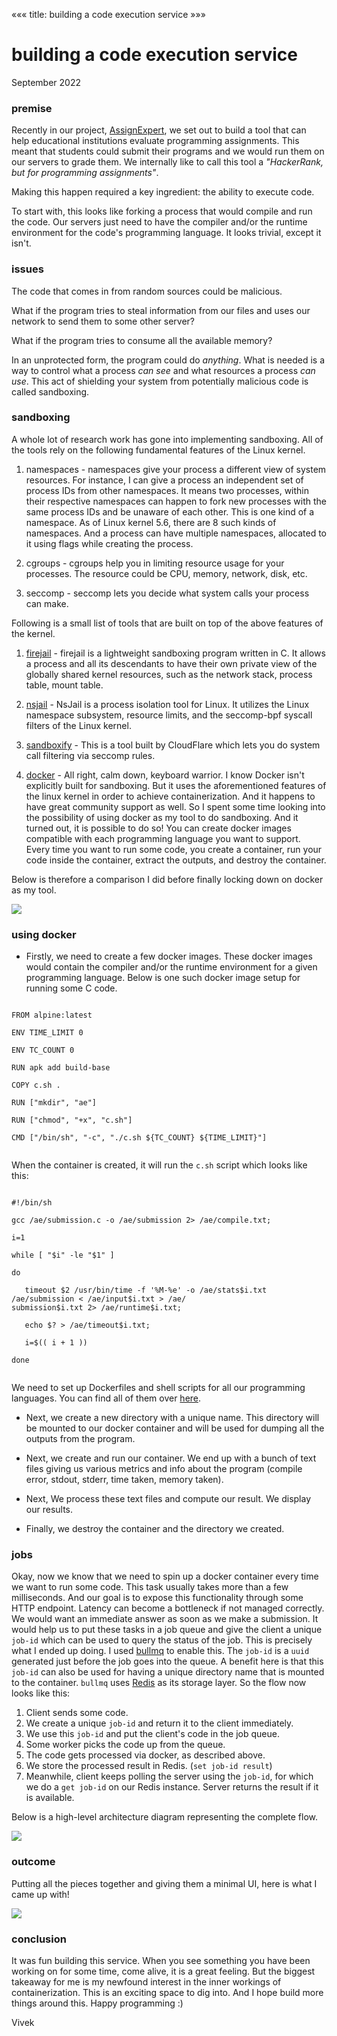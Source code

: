«««
title: building a code execution service
»»»

# building a code execution service

September 2022

### premise

Recently in our project, [AssignExpert](https://github.com/assignexpert/assignexpert), we set out to build a tool that can help educational institutions evaluate programming assignments. This meant that students could submit their programs and we would run them on our servers to grade them. We internally like to call this tool a <i>"HackerRank, but for programming assignments"</i>.

Making this happen required a key ingredient: the ability to execute code.

To start with, this looks like forking a process that would compile and run the code. Our servers just need to have the compiler and/or the runtime environment for the code's programming language. It looks trivial, except it isn't.

### issues

The code that comes in from random sources could be malicious.

What if the program tries to steal information from our files and uses our network to send them to some other server?

What if the program tries to consume all the available memory?

In an unprotected form, the program could do <i>anything</i>. What is needed is a way to control what a process <i>can see</i> and what resources a process <i>can use</i>. This act of shielding your system from potentially malicious code is called sandboxing.

### sandboxing

A whole lot of research work has gone into implementing sandboxing. All of the tools rely on the following fundamental features of the Linux kernel.

1. namespaces - namespaces give your process a different view of system resources. For instance, I can give a process an independent set of process IDs from other namespaces. It means two processes, within their respective namespaces can happen to fork new processes with the same process IDs and be unaware of each other. This is one kind of a namespace. As of Linux kernel 5.6, there are 8 such kinds of namespaces. And a process can have multiple namespaces, allocated to it using flags while creating the process.

2. cgroups - cgroups help you in limiting resource usage for your processes. The resource could be CPU, memory, network, disk, etc.

3. seccomp - seccomp lets you decide what system calls your process can make.

Following is a small list of tools that are built on top of the above features of the kernel.

1. [firejail](https://firejail.wordpress.com/) - firejail is a lightweight sandboxing program written in C. It allows a process and all its descendants to have their own private view of the globally shared kernel resources, such as the network stack, process table, mount table.

2. [nsjail](https://github.com/google/nsjail) - NsJail is a process isolation tool for Linux. It utilizes the Linux namespace subsystem, resource limits, and the seccomp-bpf syscall filters of the Linux kernel.

3. [sandboxify](https://github.com/cloudflare/sandbox) - This is a tool built by CloudFlare which lets you do system call filtering via seccomp rules.

4. [docker](https://www.docker.com/) - All right, calm down, keyboard warrior. I know Docker isn't explicitly built for sandboxing. But it uses the aforementioned features of the linux kernel in order to achieve containerization. And it happens to have great community support as well. So I spent some time looking into the possibility of using docker as my tool to do sandboxing. And it turned out, it is possible to do so! You can create docker images compatible with each programming language you want to support. Every time you want to run some code, you create a container, run your code inside the container, extract the outputs, and destroy the container.

Below is therefore a comparison I did before finally locking down on docker as my tool.

<img src="/static/images/compare-sandbox.PNG">

### using docker

- Firstly, we need to create a few docker images. These docker images would contain the compiler and/or the runtime environment for a given programming language. Below is one such docker image setup for running some C code.

<code>
FROM alpine:latest <br>
ENV TIME_LIMIT 0 <br>
ENV TC_COUNT 0 <br>
RUN apk add build-base <br>
COPY c.sh . <br>
RUN ["mkdir", "ae"] <br>
RUN ["chmod", "+x", "c.sh"] <br>
CMD ["/bin/sh", "-c", "./c.sh ${TC_COUNT} ${TIME_LIMIT}"] <br>
</code>

When the container is created, it will run the `c.sh` script which looks like this:

<code>
#!/bin/sh <br>
gcc /ae/submission.c -o /ae/submission 2> /ae/compile.txt; <br>
i=1 <br>
while [ "$i" -le "$1" ] <br>
do <br>
   timeout $2 /usr/bin/time -f '%M-%e' -o /ae/stats$i.txt /ae/submission < /ae/input$i.txt > /ae/ <br>submission$i.txt 2> /ae/runtime$i.txt;<br>
   echo $? > /ae/timeout$i.txt; <br>
   i=$(( i + 1 )) <br>
done <br>
</code>

We need to set up Dockerfiles and shell scripts for all our programming languages. You can find all of them over [here](https://github.com/assignexpert/assignexpert/tree/master/src).

- Next, we create a new directory with a unique name. This directory will be mounted to our docker container and will be used for dumping all the outputs from the program.

- Next, we create and run our container. We end up with a bunch of text files giving us various metrics and info about the program (compile error, stdout, stderr, time taken, memory taken).

- Next, We process these text files and compute our result. We display our results.

- Finally, we destroy the container and the directory we created.

### jobs

Okay, now we know that we need to spin up a docker container every time we want to run some code. This task usually takes more than a few milliseconds. And our goal is to expose this functionality through some HTTP endpoint. Latency can become a bottleneck if not managed correctly. We would want an immediate answer as soon as we make a submission. It would help us to put these tasks in a job queue and give the client a unique `job-id` which can be used to query the status of the job. This is precisely what I ended up doing. I used [bullmq](https://docs.bullmq.io) to enable this. The `job-id` is a `uuid` generated just before the job goes into the queue. A benefit here is that this `job-id` can also be used for having a unique directory name that is mounted to the container. `bullmq` uses [Redis](https://redis.io/) as its storage layer. So the flow now looks like this:

1. Client sends some code.
2. We create a unique `job-id` and return it to the client immediately.
3. We use this `job-id` and put the client's code in the job queue.
4. Some worker picks the code up from the queue.
5. The code gets processed via docker, as described above.
6. We store the processed result in Redis. (`set job-id result`)
7. Meanwhile, client keeps polling the server using the `job-id`, for which we do a `get job-id` on our Redis instance. Server returns the result if it is available.

Below is a high-level architecture diagram representing the complete flow.

<img src="/static/images/code-execution.png">

### outcome

Putting all the pieces together and giving them a minimal UI, here is what I came up with!

<img src="/static/images/assignexpert-run.PNG">

### conclusion

It was fun building this service. When you see something you have been working on for some time, come alive, it is a great feeling. But the biggest takeaway for me is my newfound interest in the inner workings of containerization. This is an exciting space to dig into. And I hope build more things around this. Happy programming :)

Vivek
